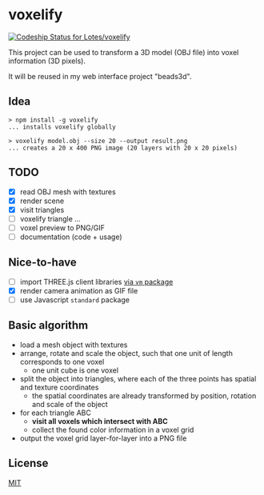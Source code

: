 # voxelify
[ ![Codeship Status for Lotes/voxelify](https://codeship.com/projects/8ed7cc00-3280-0134-875e-56e93ee34f2b/status?branch=master)](https://codeship.com/projects/164726)

This project can be used to transform a 3D model (OBJ file) into voxel information (3D pixels).

It will be reused in my web interface project "beads3d".

## Idea
```
> npm install -g voxelify
... installs voxelify globally

> voxelify model.obj --size 20 --output result.png
... creates a 20 x 400 PNG image (20 layers with 20 x 20 pixels)
```

## TODO
* [x] read OBJ mesh with textures
* [x] render scene
* [x] visit triangles
* [ ] voxelify triangle
...
* [ ] voxel preview to PNG/GIF
* [ ] documentation (code + usage)

## Nice-to-have
* [ ] import THREE.js client libraries [via `vm` package](http://stackoverflow.com/questions/5171213/load-vanilla-javascript-libraries-into-node-js)
* [x] render camera animation as GIF file
* [ ] use Javascript `standard` package

## Basic algorithm
* load a mesh object with textures
* arrange, rotate and scale the object, such that one unit of length corresponds to one voxel
  * one unit cube is one voxel
* split the object into triangles, where each of the three points has spatial and texture coordinates
  * the spatial coordinates are already transformed by position, rotation and scale of the object
* for each triangle ABC
  * **visit all voxels which intersect with ABC**
  * collect the found color information in a voxel grid
* output the voxel grid layer-for-layer into a PNG file

## License

[MIT](LICENSE.md)
